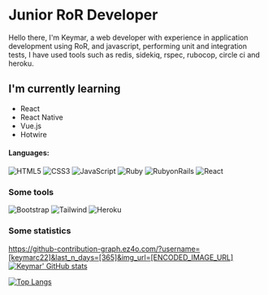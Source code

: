 
# Junior RoR Developer

Hello there, I'm Keymar, a web developer with experience in application development using RoR, and javascript, performing unit and integration tests, I have used tools such as redis, sidekiq, rspec, rubocop, circle ci and heroku.

## I'm currently learning
- React
- React Native
- Vue.js
- Hotwire
#### Languages:
![HTML5](https://img.shields.io/badge/html5-%23E34F26.svg?style=for-the-badge&logo=html5&logoColor=white)
![CSS3](https://img.shields.io/badge/css3-%231572B6.svg?style=for-the-badge&logo=css3&logoColor=white)
![JavaScript](https://img.shields.io/badge/javascript-%23323330.svg?style=for-the-badge&logo=javascript&logoColor=%23F7DF1E)
![Ruby](https://img.shields.io/badge/Ruby-%23E34F26.svg?style=for-the-badge&logo=ruby&logoColor=white)
![RubyonRails](https://img.shields.io/badge/RubyonRails-%23E34F26.svg?style=for-the-badge&logo=rubyonrails&logoColor=white)
![React](https://img.shields.io/badge/React-00d1f7?style=for-the-badge&logo=react&logoColor=white)

### Some tools
![Bootstrap](https://img.shields.io/badge/Bootstrap-6e10ee?style=for-the-badge&logo=bootstrap&logoColor=white)
![Tailwind](https://img.shields.io/badge/Tailwind-17b0b3?style=for-the-badge&logo=tailwind&logoColor=white)
![Heroku](https://img.shields.io/badge/Heroku-9374b7?style=for-the-badge&logo=heroku&logoColor=white)

### Some statistics
https://github-contribution-graph.ez4o.com/?username=[keymarc22]&last_n_days=[365]&img_url=[ENCODED_IMAGE_URL]
[![Keymar' GitHub stats](https://github-readme-stats.vercel.app/api?username=keymarc22)](https://github.com/anuraghazra/github-readme-stats)

[![Top Langs](https://github-readme-stats.vercel.app/api/top-langs/?username=keymarc22&langs_count=8)](https://github.com/anuraghazra/github-readme-stats)
